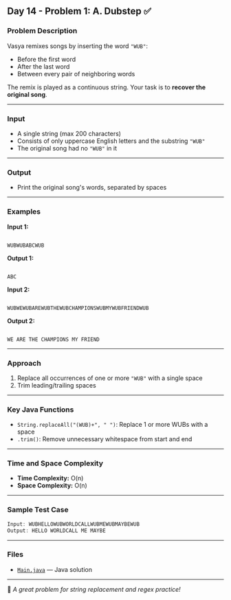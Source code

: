 ## Day 14 - Problem 1: A. Dubstep ✅

### Problem Description

Vasya remixes songs by inserting the word `"WUB"`:
- Before the first word
- After the last word
- Between every pair of neighboring words

The remix is played as a continuous string. Your task is to **recover the original song**.

---

### Input

- A single string (max 200 characters)
- Consists of only uppercase English letters and the substring `"WUB"`
- The original song had no `"WUB"` in it

---

### Output

- Print the original song's words, separated by spaces

---

### Examples

**Input 1:**
```

WUBWUBABCWUB

```

**Output 1:**
```

ABC

```

**Input 2:**
```

WUBWEWUBAREWUBTHEWUBCHAMPIONSWUBMYWUBFRIENDWUB

```

**Output 2:**
```

WE ARE THE CHAMPIONS MY FRIEND

````

---

### Approach

1. Replace all occurrences of one or more `"WUB"` with a single space
2. Trim leading/trailing spaces

---

### Key Java Functions

- `String.replaceAll("(WUB)+", " ")`: Replace 1 or more WUBs with a space
- `.trim()`: Remove unnecessary whitespace from start and end

---

### Time and Space Complexity

- **Time Complexity:** O(n)
- **Space Complexity:** O(n)

---

### Sample Test Case

```java
Input: WUBHELLOWUBWORLDCALLWUBMEWUBMAYBEWUB
Output: HELLO WORLDCALL ME MAYBE
````

---

### Files

* [`Main.java`](Main.java) — Java solution

---

🎵 *A great problem for string replacement and regex practice!*